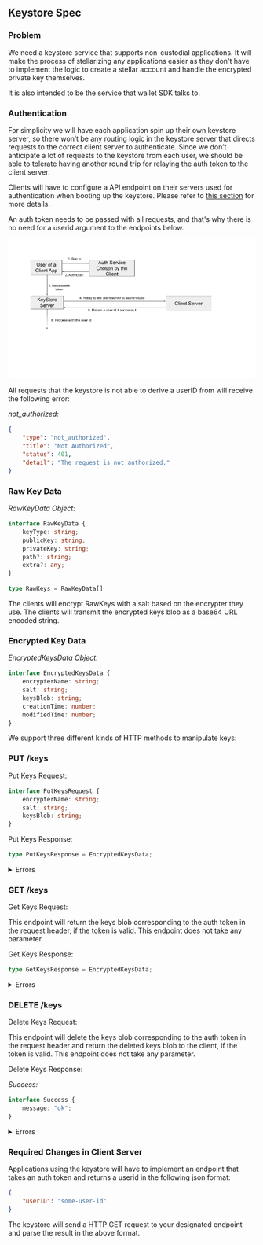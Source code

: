 ## Keystore Spec

### Problem

We need a keystore service that supports non-custodial applications.
It will make the process of stellarizing any applications easier as
they don't have to implement the logic to create a stellar account
and handle the encrypted private key themselves.

It is also intended to be the service that wallet SDK talks to.

### Authentication

For simplicity we will have each application spin up their own keystore
server, so there won’t be any routing logic in the keystore server that
directs requests to the correct client server to authenticate. Since we
don’t anticipate a lot of requests to the keystore from each user, we
should be able to tolerate having another round trip for relaying the
auth token to the client server.

Clients will have to configure a API endpoint on their servers used for
authentication when booting up the keystore. Please refer to [this section](#required-changes-in-client-server)
for more details.

An auth token needs to be passed with all requests, and that's why there
is no need for a userid argument to the endpoints below.

<img src=attachments/2019-04-24-keystore-auth-flows.png>

All requests that the keystore is not able to derive a userID from will
receive the following error:

*not_authorized:*
```json
{
	"type": "not_authorized",
	"title": "Not Authorized",
	"status": 401,
	"detail": "The request is not authorized."
}
```

### Raw Key Data

*RawKeyData Object:*

```typescript
interface RawKeyData {
	keyType: string;
	publicKey: string;
	privateKey: string;
	path?: string;
	extra?: any;
}
```

```typescript
type RawKeys = RawKeyData[]
```

The clients will encrypt RawKeys with a salt based on the encrypter they use.
The clients will transmit the encrypted keys blob as a base64 URL encoded string.

### Encrypted Key Data

*EncryptedKeysData Object:*

```typescript
interface EncryptedKeysData {
	encrypterName: string;
	salt: string;
	keysBlob: string;
	creationTime: number;
	modifiedTime: number;	
}
```

We support three different kinds of HTTP methods to manipulate keys:

### PUT /keys

Put Keys Request:

```typescript
interface PutKeysRequest {
	encrypterName: string;
	salt: string;
	keysBlob: string;
}
```

Put Keys Response:

```typescript
type PutKeysResponse = EncryptedKeysData;
```

<details><summary>Errors</summary>

*bad_request:*
```json
{
	"keysBlob": "",
	"salt": "some-salt",
	"encrypterName": "identity"
}
```
```json
{
	"type": "bad_request",
	"title": "Bad Request",
	"status": 400,
	"detail": "The request you sent was invalid in some way.",
	"extras": {
		"invalid_field": "keysBlob",
		"reason": "field value cannot be empty"
	}
}
```
<hr />

*bad_request:*
```json
{
	"keysBlob": "some-base64-encoded-blob",
	"salt": "",
	"encrypterName": "identity"
}
```
```json
{
	"type": "bad_request",
	"title": "Bad Request",
	"status": 400,
	"detail": "The request you sent was invalid in some way.",
	"extras": {
		"invalid_field": "salt",
		"reason": "field value cannot be empty"
	}
}
```
<hr />

*bad_request:*
```json
{
	"keysBlob": "some-base64-encoded-blob",
	"salt": "some-salt",
	"encrypterName": ""
}
```
```json
{
	"type": "bad_request",
	"title": "Bad Request",
	"status": 400,
	"detail": "The request you sent was invalid in some way.",
	"extras": {
		"invalid_field": "encrypterName",
		"reason": "field value cannot be empty"
	}
}
```
<hr />

*invalid_keys_blob:*
```json
{
	"keysBlob": "some-badly-encoded-blob",
	"salt": "some-salt",
	"encrypterName": "identity"
}
```
```json
{
	"type": "invalid_keys_blob",
	"title": "Invalid Keys Blob",
	"status": 400,
	"detail": "The keysBlob in your request body is not a valid base64
		string. Please encode the keysBlob in your request body as a base64
		string properly and try again."
}
```
</details>

### GET /keys

Get Keys Request:

This endpoint will return the keys blob corresponding to the auth token
in the request header, if the token is valid. This endpoint does not take
any parameter.

Get Keys Response:

```typescript
type GetKeysResponse = EncryptedKeysData;
```
<details><summary>Errors</summary>

*not_found:*

The keystore cannot find any keys assocaited with the derived userID.
```json
{
	"type": "not_found",
	"title": "Resourse Missing",
	"status": 404,
	"detail": "The resource at the url requested was not found. This
		usually occurs for one of two reasons:  The url requested is not valid,
		or no data in our database could be found with the parameters
		provided."
}
```
</details>

### DELETE /keys

Delete Keys Request:

This endpoint will delete the keys blob corresponding to the auth token
in the request header and return the deleted keys blob to the client, if
the token is valid. This endpoint does not take any parameter.

Delete Keys Response:

*Success:*

```typescript
interface Success {
	message: "ok";
}
```

<details><summary>Errors</summary>
</details>

### Required Changes in Client Server

Applications using the keystore will have to implement an endpoint
that takes an auth token and returns a userid in the following json format:

```json
{
	"userID": "some-user-id"
}
```

The keystore will send a HTTP GET request to your designated endpoint and
parse the result in the above format.
